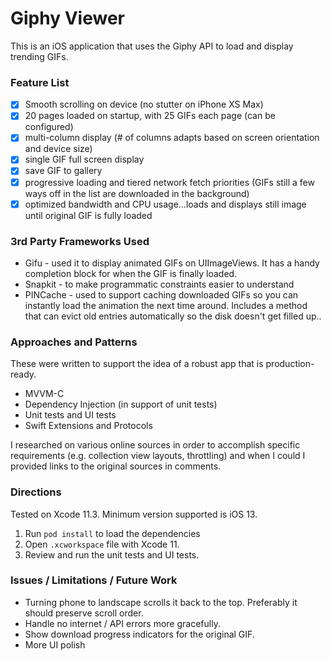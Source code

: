 # Giphy Viewer

This is an iOS application that uses the Giphy API to load and display trending GIFs.

### Feature List

- [x] Smooth scrolling on device (no stutter on iPhone XS Max)
- [x] 20 pages loaded on startup, with 25 GIFs each page (can be configured)
- [x] multi-column display (# of columns adapts based on screen orientation and device size)
- [x] single GIF full screen display
- [x] save GIF to gallery
- [x] progressive loading and tiered network fetch priorities (GIFs still a few ways off in the list are downloaded in the background)
- [x] optimized bandwidth and CPU usage...loads and displays still image until original GIF is fully loaded

### 3rd Party Frameworks Used

- Gifu - used it to display animated GIFs on UIImageViews. It has a handy completion block for when the GIF is finally loaded.
- Snapkit - to make programmatic constraints easier to understand
- PINCache - used to support caching downloaded GIFs so you can instantly load the animation the next time around. Includes a method that can evict old entries automatically so the disk doesn't get filled up..

### Approaches and Patterns

These were written to support the idea of a robust app that is production-ready.

- MVVM-C
- Dependency Injection (in support of unit tests)
- Unit tests and UI tests
- Swift Extensions and Protocols

I researched on various online sources in order to accomplish specific requirements (e.g. collection view layouts, throttling) and when I could I provided links to the original sources in comments.

### Directions

Tested on Xcode 11.3. Minimum version supported is iOS 13.

1. Run `pod install` to load the dependencies
2. Open `.xcworkspace` file with Xcode 11.
3. Review and run the unit tests and UI tests.

### Issues / Limitations / Future Work

- Turning phone to landscape scrolls it back to the top. Preferably it should preserve scroll order.
- Handle no internet / API errors more gracefully.
- Show download progress indicators for the original GIF.
- More UI polish

